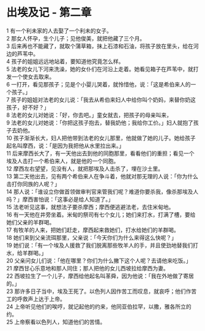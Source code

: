 # 出埃及记 - 第二章
  
 1 有一个利未家的人去娶了一个利未的女子。  
 2 那女人怀孕，生个儿子；见他俊美，就把他藏了三个月。  
 3 后来再也不能藏了，就取个蒲草箱，抹上石漆和石油，将孩子放在里头，给在河边的芦苇中。  
 4 孩子的姐姐远远地站着，要知道他究竟怎么样。  
 5 法老的女儿下河来洗澡，她的女仆们在河沿上走着。她看见箱子在芦苇中，就打发一个使女去取来。  
 6 一打开，看见那孩子；见是个小婴儿哭着，就怜惜他，说：「这是希伯来人的一个孩子。」  
 7 孩子的姐姐对法老的女儿说：「我去从希伯来妇人中给你叫个奶妈，来替你奶这孩子，好不好？」  
 8 法老的女儿对她说：「好，你去吧。」童女就去，把孩子的母亲叫来，  
 9 法老的女儿对她说：「你把这孩子抱去，替我奶他；我给你工价。」妇人就抱了孩子去奶他。  
 10 孩子渐渐长大，妇人把他带到法老的女儿那里，他就做了她的儿子。她给孩子起名叫摩西，说：「是因为我把他从水里拉出来。」  
 11 后来摩西长大了，有一天他出去到他的同胞那里，看看他们的重担；看见一个埃及人击打一个希伯来人，就是他的一个同胞。  
 12 摩西左右望望，见没有人，就把那埃及人击杀了，埋在沙土里。  
 13 第二天他出去，见有两个希伯来人在争斗着，他就对那无理的人说：「你为什么击打你同族的人呢？」  
 14 那人说：「谁设立你做首领做审判官来管我们呢？难道你要杀我，像杀那埃及人吗？」摩西害怕说：「这事必是给人知道了。」  
 15 法老听见这事，就想法子要杀摩西；摩西便逃避法老，去住米甸地。  
 16 有一天他在井旁坐着。米甸的祭司有七个女儿；她们来打水，打满了槽，要给她们父亲的羊群喝。  
 17 有牧羊的人来，把她们赶走，摩西起来救她们，打水给她们的羊群喝。  
 18 她们来到父亲流珥那里，父亲说：「今天你们为什么来得这么快呢？」  
 19 她们说：「有一个埃及人援救了我们脱离那些牧羊人的手，并且使劲地替我们打水，给羊群喝。」  
 20 父亲问女儿们说：「他在哪里？你们为什么撇下这个人呢？去请他来吃饭。」  
 21 摩西甘心乐意地和那人同住；那人把他的女儿西坡拉给摩西为妻。  
 22 西坡拉生了一个儿子，摩西给他起名叫革舜，因为他说：「我在外地做了寄居的。」  
 23 那许多日子当中，埃及王死了。以色列人因作苦工而叹息，就哀呼；他们作苦工的呼救声上达于上帝。  
 24 上帝听见他们的唉哼，就记起他的约来，他同亚伯拉罕，以撒，雅各所立的约。  
 25 上帝察看以色列人，知道他们的苦情。